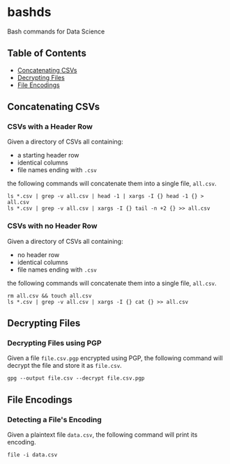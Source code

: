 # bashds
Bash commands for Data Science

## Table of Contents
* [Concatenating CSVs](#concatenating-csvs)
* [Decrypting Files](#decrypting-files)
* [File Encodings](#file-encodings)

## <a name="concatenating-csvs"></a> Concatenating CSVs

### CSVs with a Header Row
Given a directory of CSVs all containing:

* a starting header row
* identical columns
* file names ending with `.csv`

the following commands will concatenate them into a single file, `all.csv`.

```
ls *.csv | grep -v all.csv | head -1 | xargs -I {} head -1 {} > all.csv
ls *.csv | grep -v all.csv | xargs -I {} tail -n +2 {} >> all.csv
```

### CSVs with no Header Row
Given a directory of CSVs all containing:

* no header row
* identical columns
* file names ending with `.csv`

the following commands will concatenate them into a single file, `all.csv`.

```
rm all.csv && touch all.csv
ls *.csv | grep -v all.csv | xargs -I {} cat {} >> all.csv
```

## <a name="decrypting-files"></a> Decrypting Files

### Decrypting Files using PGP
Given a file `file.csv.pgp` encrypted using PGP, the following command will decrypt the file and store it as `file.csv`.
```
gpg --output file.csv --decrypt file.csv.pgp
```

## <a name="file-encodings"></a> File Encodings

### Detecting a File's Encoding
Given a plaintext file `data.csv`, the following command will print its encoding.
```
file -i data.csv
```

